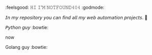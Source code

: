 :feelsgood: 𝙷𝙸 𝙸'𝙼 𝙽𝙾𝚃𝙵𝙾𝚄𝙽𝙳𝟺𝟶𝟺 :godmode:	

𝘐𝘯 𝘮𝘺 𝘳𝘦𝘱𝘰𝘴𝘪𝘵𝘰𝘳𝘺 𝘺𝘰𝘶 𝘤𝘢𝘯 𝘧𝘪𝘯𝘥 𝘢𝘭𝘭 𝘮𝘺 𝘸𝘦𝘣 𝘢𝘶𝘵𝘰𝘮𝘢𝘵𝘪𝘰𝘯 𝘱𝘳𝘰𝘫𝘦𝘤𝘵𝘴. 🤖

𝘗𝘺𝘵𝘩𝘰𝘯 𝘨𝘶𝘺 :bowtie:

now 

Golang guy :bowtie:
